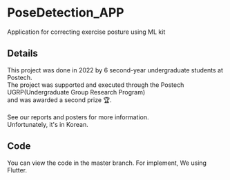 # PoseDetection_APP
Application for correcting exercise posture using ML kit

## Details
This project was done in 2022 by 6 second-year undergraduate students at Postech. <br>
The project was supported and executed through the Postech UGRP(Undergraduate Group Research Program) <br>
and was awarded a second prize :trophy:. <br><br>
See our reports and posters for more information. <br> 
Unfortunately, it's in Korean. 

## Code
You can view the code in the master branch. 
For implement, We using Flutter. 
